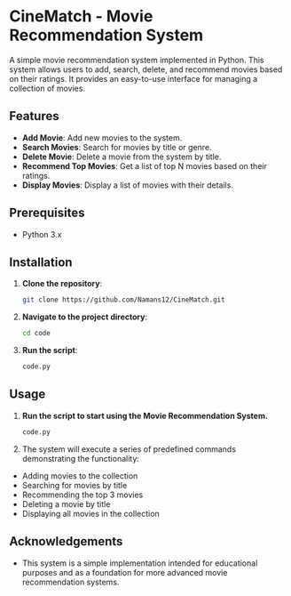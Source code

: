 # CineMatch - Movie Recommendation System

A simple movie recommendation system implemented in Python. This system allows users to add, search, delete, and recommend movies based on their ratings. It provides an easy-to-use interface for managing a collection of movies.

## Features

- **Add Movie**: Add new movies to the system.
- **Search Movies**: Search for movies by title or genre.
- **Delete Movie**: Delete a movie from the system by title.
- **Recommend Top Movies**: Get a list of top N movies based on their ratings.
- **Display Movies**: Display a list of movies with their details.

## Prerequisites
- Python 3.x

## Installation

1. **Clone the repository**:
   ```sh
   git clone https://github.com/Namans12/CineMatch.git

2. **Navigate to the project directory**:
   ```sh
   cd code

3. **Run the script**:
   ```sh
   code.py

## Usage

1. **Run the script to start using the Movie Recommendation System.**
   ```sh
   code.py

2. The system will execute a series of predefined commands demonstrating the functionality:

- Adding movies to the collection
- Searching for movies by title
- Recommending the top 3 movies
- Deleting a movie by title
- Displaying all movies in the collection

## Acknowledgements

- This system is a simple implementation intended for educational purposes and as a foundation for more advanced movie recommendation systems.
